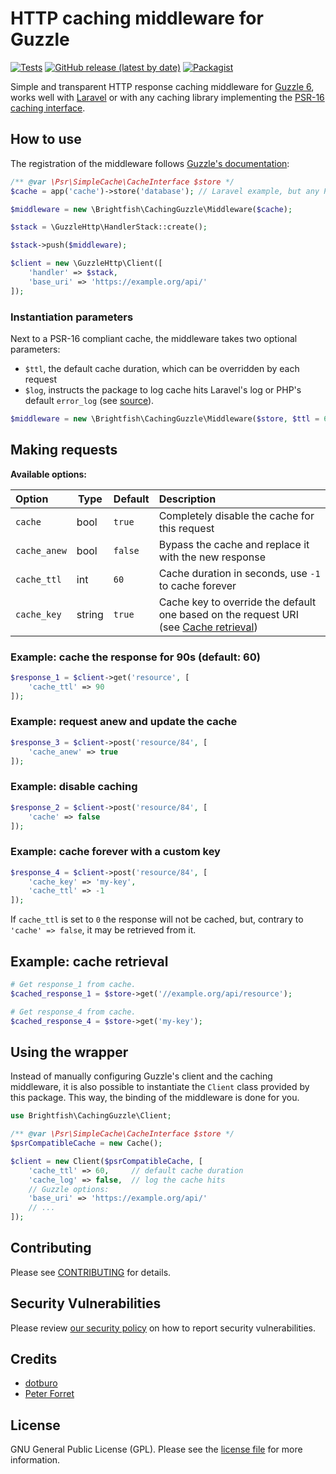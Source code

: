 # HTTP caching middleware for Guzzle

[![Tests](https://github.com/brightfish-be/caching-guzzle/workflows/Tests/badge.svg?event=push&style=flat-square)](https://github.com/brightfish-be/caching-guzzle/actions)
[![GitHub release (latest by date)](https://img.shields.io/github/v/release/brightfish-be/caching-guzzle?color=blue&label=Latest%20version&style=flat-square)](https://github.com/brightfish-be/caching-guzzle/releases)
[![Packagist](https://img.shields.io/packagist/dt/brightfish/caching-guzzle?label=Downloads&style=flat-square)](https://packagist.org/packages/brightfish/caching-guzzle)

Simple and transparent HTTP response caching middleware for [Guzzle 6](https://github.com/guzzle/guzzle/), 
works well with [Laravel](https://github.com/laravel) or with any caching library 
implementing the [PSR-16 caching interface](https://www.php-fig.org/psr/psr-16/).  

## How to use
The registration of the middleware follows [Guzzle's documentation](http://docs.guzzlephp.org/en/stable/handlers-and-middleware.html#handlers):

```php
/** @var \Psr\SimpleCache\CacheInterface $store */
$cache = app('cache')->store('database'); // Laravel example, but any PSR-16 cache will do

$middleware = new \Brightfish\CachingGuzzle\Middleware($cache);

$stack = \GuzzleHttp\HandlerStack::create();

$stack->push($middleware);

$client = new \GuzzleHttp\Client([
    'handler' => $stack,
    'base_uri' => 'https://example.org/api/'
]);
```

### Instantiation parameters
Next to a PSR-16 compliant cache, the middleware takes two optional parameters: 
- `$ttl`, the default cache duration, which can be overridden by each request
- `$log`, instructs the package to log cache hits Laravel's log or PHP's default `error_log` (see [source](https://github.com/brightfish-be/caching-guzzle/blob/c0e96ae157b4e17363eb76ee5996995fbf0bd4a5/src/Middleware.php#L168)).

```php
$middleware = new \Brightfish\CachingGuzzle\Middleware($store, $ttl = 60, $log = true);
```

## Making requests

**Available options:**   

| Option | Type | Default | Description |
|:-------|------|---------|:------------|
|`cache` | bool | `true` | Completely disable the cache for this request |
|`cache_anew` | bool | `false` | Bypass the cache and replace it with the new response |
|`cache_ttl` | int | `60` | Cache duration in seconds, use `-1` to cache forever |
|`cache_key` | string | `true` | Cache key to override the default one based on the request URI (see [Cache retrieval](https://github.com/brightfish-be/caching-guzzle#cache-retrieval)) |

### Example: cache the response for 90s (default: 60)
```php
$response_1 = $client->get('resource', [
    'cache_ttl' => 90
]);
```
### Example: request anew and update the cache
```php
$response_3 = $client->post('resource/84', [
    'cache_anew' => true
]);
```
### Example: disable caching
```php
$response_2 = $client->post('resource/84', [
    'cache' => false
]);
```
### Example: cache forever with a custom key
```php
$response_4 = $client->post('resource/84', [
    'cache_key' => 'my-key',
    'cache_ttl' => -1
]);
```
If `cache_ttl` is set to `0` the response will not be cached, but, contrary to `'cache' => false`, it may be retrieved from it.

## Example: cache retrieval
```php
# Get response_1 from cache.
$cached_response_1 = $store->get('//example.org/api/resource');

# Get response_4 from cache.
$cached_response_4 = $store->get('my-key');
```

## Using the wrapper
Instead of manually configuring Guzzle's client and the caching middleware, it is also possible to instantiate the `Client` class provided by this package. This way, the binding of the middleware is done for you.

```php
use Brightfish\CachingGuzzle\Client;

/** @var \Psr\SimpleCache\CacheInterface $store */
$psrCompatibleCache = new Cache();

$client = new Client($psrCompatibleCache, [
    'cache_ttl' => 60,	   // default cache duration
    'cache_log' => false,  // log the cache hits
    // Guzzle options:
    'base_uri' => 'https://example.org/api/'
    // ...
]);
```

## Contributing

Please see [CONTRIBUTING](.github/CONTRIBUTING.md) for details.

## Security Vulnerabilities

Please review [our security policy](../../security/policy) on how to report security vulnerabilities.

## Credits

- [dotburo](https://github.com/dotburo)
- [Peter Forret](https://github.com/pforret)

## License

GNU General Public License (GPL). Please see the [license file](LICENSE.md) for more information.
